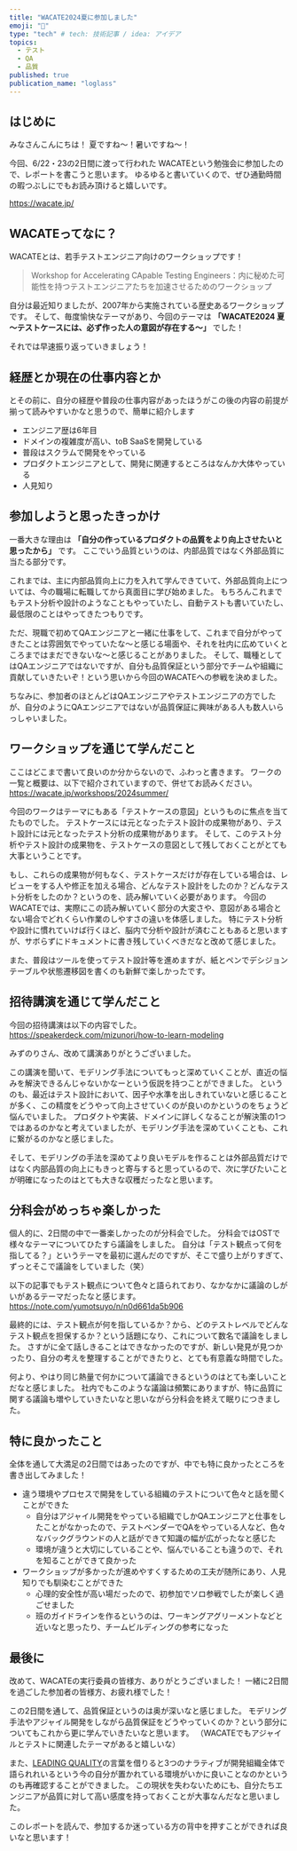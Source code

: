 ```yaml
---
title: "WACATE2024夏に参加しました"
emoji: "🦁"
type: "tech" # tech: 技術記事 / idea: アイデア
topics:
  - テスト
  - QA
  - 品質
published: true
publication_name: "loglass"
---
```


## はじめに

みなさんこんにちは！
夏ですね〜！暑いですね〜！

今回、6/22・23の2日間に渡って行われた WACATEという勉強会に参加したので、レポートを書こうと思います。
ゆるゆると書いていくので、ぜひ通勤時間の暇つぶしにでもお読み頂けると嬉しいです。

https://wacate.jp/

## WACATEってなに？

WACATEとは、若手テストエンジニア向けのワークショップです！

> Workshop for Accelerating CApable Testing Engineers：内に秘めた可能性を持つテストエンジニアたちを加速させるためのワークショップ

自分は最近知りましたが、2007年から実施されている歴史あるワークショップです。
そして、毎度愉快なテーマがあり、今回のテーマは **「WACATE2024 夏 〜テストケースには、必ず作った人の意図が存在する〜」** でした！

それでは早速振り返っていきましょう！

## 経歴とか現在の仕事内容とか

とその前に、自分の経歴や普段の仕事内容があったほうがこの後の内容の前提が揃って読みやすいかなと思うので、簡単に紹介します

- エンジニア歴は6年目
- ドメインの複雑度が高い、toB SaaSを開発している
- 普段はスクラムで開発をやっている
- プロダクトエンジニアとして、開発に関連するところはなんか大体やっている
- 人見知り

## 参加しようと思ったきっかけ

一番大きな理由は **「自分の作っているプロダクトの品質をより向上させたいと思ったから」** です。
ここでいう品質というのは、内部品質ではなく外部品質に当たる部分です。

これまでは、主に内部品質向上に力を入れて学んできていて、外部品質向上については、今の職場に転職してから真面目に学び始めました。
もちろんこれまでもテスト分析や設計のようなこともやっていたし、自動テストも書いていたし、最低限のことはやってきたつもりです。

ただ、現職で初めてQAエンジニアと一緒に仕事をして、これまで自分がやってきたことは雰囲気でやっていたな〜と感じる場面や、それを社内に広めていくところまではまだできないな〜と感じることがありました。
そして、職種としてはQAエンジニアではないですが、自分も品質保証という部分でチームや組織に貢献していきたいぞ！という思いから今回のWACATEへの参戦を決めました。

ちなみに、参加者のほとんどはQAエンジニアやテストエンジニアの方でしたが、自分のようにQAエンジニアではないが品質保証に興味がある人も数人いらっしゃいました。

## ワークショップを通じて学んだこと

ここはどこまで書いて良いのか分からないので、ふわっと書きます。
ワークの一覧と概要は、以下で紹介されていますので、併せてお読みください。
https://wacate.jp/workshops/2024summer/

今回のワークはテーマにもある「テストケースの意図」というものに焦点を当てたものでした。
テストケースには元となったテスト設計の成果物があり、テスト設計には元となったテスト分析の成果物があります。
そして、このテスト分析やテスト設計の成果物を、テストケースの意図として残しておくことがとても大事ということです。

もし、これらの成果物が何もなく、テストケースだけが存在している場合は、レビューをする人や修正を加える場合、どんなテスト設計をしたのか？どんなテスト分析をしたのか？というのを、読み解いていく必要があります。
今回のWACATEでは、実際にこの読み解いていく部分の大変さや、意図がある場合とない場合でどれくらい作業のしやすさの違いを体感しました。
特にテスト分析や設計に慣れていけば行くほど、脳内で分析や設計が済むこともあると思いますが、サボらずにドキュメントに書き残していくべきだなと改めて感じました。

また、普段はツールを使ってテスト設計等を進めますが、紙とペンでデシジョンテーブルや状態遷移図を書くのも新鮮で楽しかったです。


## 招待講演を通じて学んだこと

今回の招待講演は以下の内容でした。
https://speakerdeck.com/mizunori/how-to-learn-modeling

みずのりさん、改めて講演ありがとうございました。

この講演を聞いて、モデリング手法についてもっと深めていくことが、直近の悩みを解決できるんじゃないかなーという仮説を持つことができました。
というのも、最近はテスト設計において、因子や水準を出しきれていないと感じることが多く、この精度をどうやって向上させていくのが良いのかというのをちょうど悩んでいました。
プロダクトや実装、ドメインに詳しくなることが解決策の1つではあるのかなと考えていましたが、モデリング手法を深めていくことも、これに繋がるのかなと感じました。

そして、モデリングの手法を深めてより良いモデルを作ることは外部品質だけではなく内部品質の向上にもきっと寄与すると思っているので、次に学びたいことが明確になったのはとても大きな収穫だったなと思います。

## 分科会がめっちゃ楽しかった

個人的に、2日間の中で一番楽しかったのが分科会でした。
分科会ではOSTで様々なテーマについてひたすら議論をしました。
自分は「テスト観点って何を指してる？」というテーマを最初に選んだのですが、そこで盛り上がりすぎて、ずっとそこで議論をしていました（笑）

以下の記事でもテスト観点について色々と語られており、なかなかに議論のしがいがあるテーマだったなと感じます。
https://note.com/yumotsuyo/n/n0d661da5b906

最終的には、テスト観点が何を指しているか？から、どのテストレベルでどんなテスト観点を担保するか？という話題になり、これについて数名で議論をしました。
さすがに全て話しきることはできなかったのですが、新しい発見が見つかったり、自分の考えを整理することができたりと、とても有意義な時間でした。

何より、やはり同じ熱量で何かについて議論できるというのはとても楽しいことだなと感じました。
社内でもこのような議論は頻繁にありますが、特に品質に関する議論も増やしていきたいなと思いながら分科会を終えて眠りにつきました。

## 特に良かったこと

全体を通して大満足の2日間ではあったのですが、中でも特に良かったところを書き出してみました！

- 違う環境やプロセスで開発をしている組織のテストについて色々と話を聞くことができた
  - 自分はアジャイル開発をやっている組織でしかQAエンジニアと仕事をしたことがなかったので、テストベンダーでQAをやっている人など、色々なバックグラウンドの人と話ができて知識の幅が広がったなと感じた
  - 環境が違うと大切にしていることや、悩んでいることも違うので、それを知ることができて良かった
- ワークショップが多かったが進めやすくするための工夫が随所にあり、人見知りでも馴染むことができた
  - 心理的安全性が高い場だったので、初参加でソロ参戦でしたが楽しく過ごせました
  - 班のガイドラインを作るというのは、ワーキングアグリーメントなどと近いなと思ったり、チームビルディングの参考になった

## 最後に

改めて、WACATEの実行委員の皆様方、ありがとうございました！
一緒に2日間を過ごした参加者の皆様方、お疲れ様でした！

この2日間を通して、品質保証というのは奥が深いなと感じました。
モデリング手法やアジャイル開発をしながら品質保証をどうやっていくのか？という部分についてもこれから更に学んでいきたいなと思います。
（WACATEでもアジャイルとテストに関連したテーマがあると嬉しいな）

また、[LEADING QUALITY](https://store.kadokawa.co.jp/shop/g/g302309001510/)の言葉を借りると3つのナラティブが開発組織全体で語られれいるという今の自分が置かれている環境がいかに良いことなのかというのも再確認することができました。
この現状を失わないためにも、自分たちエンジニアが品質に対して高い感度を持っておくことが大事なんだなと思いました。

このレポートを読んで、参加するか迷っている方の背中を押すことができれば良いなと思います！
